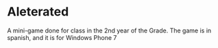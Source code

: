 Aleterated
==========

A mini-game done for class in the 2nd year of the Grade. The game is in spanish, and it is for Windows Phone 7
